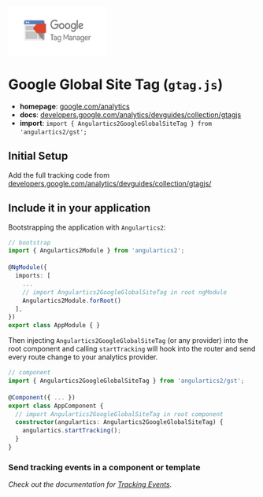<img 
    src="../../../assets/svg/gtm.svg" 
    alt="Google Global Site Tag logo"
    height="100px"
    width="200px" />

# Google Global Site Tag (`gtag.js`)

* __homepage__: [google.com/analytics](https://marketingplatform.google.com/about/analytics/)
* __docs__: [developers.google.com/analytics/devguides/collection/gtagjs](https://developers.google.com/analytics/devguides/collection/gtagjs/)
* __import__: `import { Angulartics2GoogleGlobalSiteTag } from 'angulartics2/gst';`

## Initial Setup

Add the full tracking code from [developers.google.com/analytics/devguides/collection/gtagjs/](https://developers.google.com/analytics/devguides/collection/gtagjs/)

## Include it in your application

Bootstrapping the application with ```Angulartics2```:

```ts
// bootstrap
import { Angulartics2Module } from 'angulartics2';

@NgModule({
  imports: [
    ...
    // import Angulartics2GoogleGlobalSiteTag in root ngModule
    Angulartics2Module.forRoot()
  ],
})
export class AppModule { }
```

Then injecting `Angulartics2GoogleGlobalSiteTag` (or any provider) into the root
component and calling `startTracking` will hook into the router and send every route
change to your analytics provider.

```ts
// component
import { Angulartics2GoogleGlobalSiteTag } from 'angulartics2/gst';

@Component({ ... })
export class AppComponent {
  // import Angulartics2GoogleGlobalSiteTag in root component
  constructor(angulartics: Angulartics2GoogleGlobalSiteTag) {
    angulartics.startTracking();
  }
}
```

### Send tracking events in a component or template

_Check out the documentation for [Tracking Events](https://github.com/angulartics/angulartics2/wiki/Tracking-Events)._
